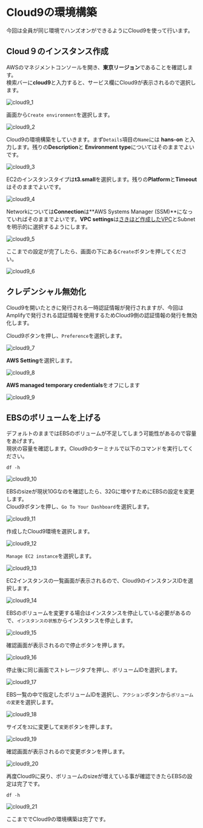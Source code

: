 # Cloud9の環境構築
今回は全員が同じ環境でハンズオンができるようにCloud9を使って行います。

## Cloud９のインスタンス作成
AWSのマネジメントコンソールを開き、**東京リージョン**であることを確認します。  
検索バーに**cloud9**と入力すると、サービス欄にCloud9が表示されるので選択します。  

![cloud9_1](./img/cloud9_1.png)

画面から`Create environment`を選択します。  

![cloud9_2](./img/cloud9_2.png)

Cloud9の環境構築をしていきます。まず`Details`項目の`Name`には **hans-on** と入力します。残りの**Description**と **Environment type**についてはそのままでよいです。  

![cloud9_3](./img/cloud9_3.png)

EC2のインスタンスタイプは**t3.small**を選択します。残りの**Platform**と**Timeout**はそのままでよいです。  

![cloud9_4](./img/cloud9_4.png)

Networkについては**Connection**は**AWS Systems Manager (SSM)**になっていればそのままでよいです。**VPC settings**は[さきほど作成したVPC](vpc.md)とSubnetを明示的に選択するようにします。  

![cloud9_5](./img/cloud9_5.png)

ここまでの設定が完了したら、画面の下にある`Create`ボタンを押してください。  

![cloud9_6](./img/cloud9_6.png)




## クレデンシャル無効化
Cloud9を開いたときに発行される一時認証情報が発行されますが、今回はAmplifyで発行される認証情報を使用するためCloud9側の認証情報の発行を無効化します。  

Cloud9ボタンを押し、`Preference`を選択します。  

![cloud9_7](./img/cloud9_7.png)

**AWS Setting**を選択します。  

![cloud9_8](./img/cloud9_8.png)

**AWS managed temporary credentials**をオフにします

![cloud9_9](./img/cloud9_9.png)



## EBSのボリュームを上げる
デフォルトのままではEBSのボリュームが不足してしまう可能性があるので容量をあげます。  
現状の容量を確認します。Cloud9のターミナルで以下のコマンドを実行してください。  

```
df -h
```

![cloud9_10](./img/cloud9_10.png)

EBSのsizeが現状10Gなのを確認したら、32Gに増やすためにEBSの設定を変更します。  
Cloud9ボタンを押し、`Go To Your Dashboard`を選択します。

![cloud9_11](./img/cloud9_11.png)

作成したCloud9環境を選択します。

![cloud9_12](./img/cloud9_12.png)

`Manage EC2 instance`を選択します。

![cloud9_13](./img/cloud9_13.png)

EC2インスタンスの一覧画面が表示されるので、Cloud9のインスタンスIDを選択します。

![cloud9_14](./img/cloud9_14.png)

EBSのボリュームを変更する場合はインスタンスを停止している必要があるので、`インスタンスの状態`からインスタンスを停止します。

![cloud9_15](./img/cloud9_15.png)

確認画面が表示されるので停止ボタンを押します。

![cloud9_16](./img/cloud9_16.png)

停止後に同じ画面でストレージタブを押し、ボリュームIDを選択します。

![cloud9_17](./img/cloud9_17.png)

EBS一覧の中で指定したボリュームIDを選択し、`アクション`ボタンから`ボリュームの変更`を選択します。

![cloud9_18](./img/cloud9_18.png)

サイズを`32`に変更して`変更`ボタンを押します。

![cloud9_19](./img/cloud9_19.png)

確認画面が表示されるので変更ボタンを押します。

![cloud9_20](./img/cloud9_20.png)


再度Cloud9に戻り、ボリュームのsizeが増えている事が確認できたらEBSの設定は完了です。

```
df -h
```

![cloud9_21](./img/cloud9_21.png)

ここまででCloud9の環境構築は完了です。